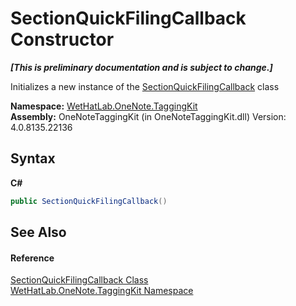 # SectionQuickFilingCallback Constructor 
 _**\[This is preliminary documentation and is subject to change.\]**_

Initializes a new instance of the <a href="7075e122-0c54-1ddf-b6fd-5ac130c50289.md">SectionQuickFilingCallback</a> class

**Namespace:**&nbsp;<a href="4e00c8ac-fc03-0e6d-d2fd-b2c7565a9aa0.md">WetHatLab.OneNote.TaggingKit</a><br />**Assembly:**&nbsp;OneNoteTaggingKit (in OneNoteTaggingKit.dll) Version: 4.0.8135.22136

## Syntax

**C#**<br />
``` C#
public SectionQuickFilingCallback()
```


## See Also


#### Reference
<a href="7075e122-0c54-1ddf-b6fd-5ac130c50289.md">SectionQuickFilingCallback Class</a><br /><a href="4e00c8ac-fc03-0e6d-d2fd-b2c7565a9aa0.md">WetHatLab.OneNote.TaggingKit Namespace</a><br />